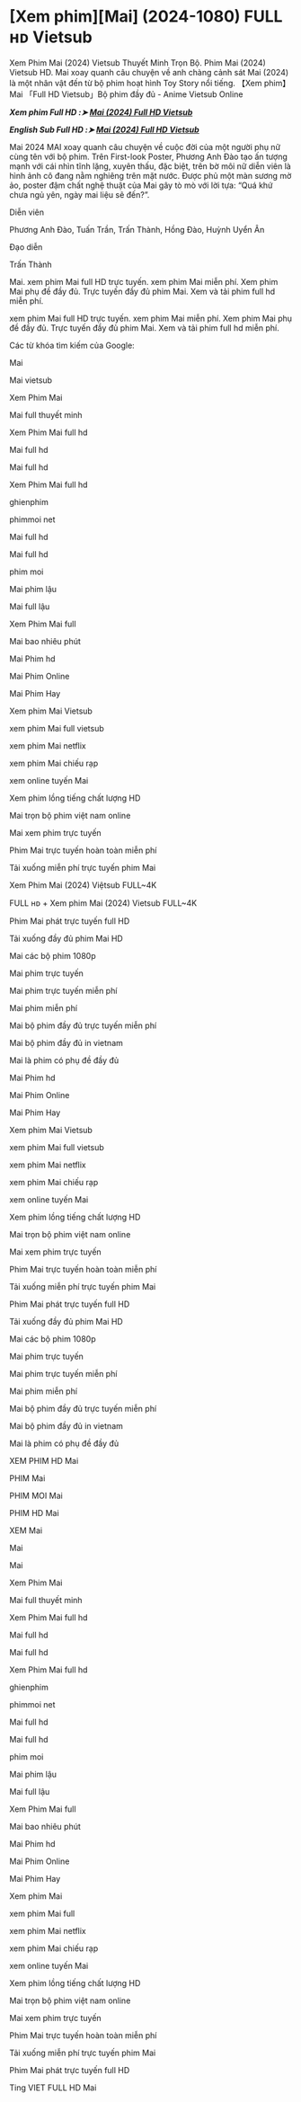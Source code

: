 <h1>[Xem phim][Mai] (2024-1080) FULL ʜᴅ Vietsub</h1>

Xem Phim Mai (2024) Vietsub Thuyết Minh Trọn Bộ. Phim Mai (2024) Vietsub HD. Mai xoay quanh câu chuyện về anh chàng cảnh sát Mai (2024) là một nhân vật đến từ bộ phim hoạt hình Toy Story nổi tiếng. 【Xem phim】Mai 「Full HD Vietsub」Bộ phim đầy đủ - Anime Vietsub Online

<p><b><I>Xem phim Full HD :➤ <a href="https://t.co/SdEM92jCLq" rel="noopener">Mai (2024) Full HD Vietsub</a></I></b></p>

<p><b><I>English Sub Full HD :➤ <a href="https://t.co/SdEM92jCLq" rel="noopener">Mai (2024) Full HD Vietsub</a></I></b></p>

Mai 2024
MAI xoay quanh câu chuyện về cuộc đời của một người phụ nữ cùng tên với bộ phim. Trên First-look Poster, Phương Anh Đào tạo ấn tượng mạnh với cái nhìn tĩnh lặng, xuyên thấu, đặc biệt, trên bờ môi nữ diễn viên là hình ảnh cô đang nằm nghiêng trên mặt nước. Được phủ một màn sương mờ ảo, poster đậm chất nghệ thuật của Mai gây tò mò với lời tựa: “Quá khứ chưa ngủ yên, ngày mai liệu sẽ đến?”.

Diễn viên

Phương Anh Đào, Tuấn Trần, Trấn Thành, Hồng Đào, Huỳnh Uyển Ân

Đạo diễn

Trấn Thành

Mai. xem phim Mai full HD trực tuyến. xem phim Mai miễn phí. Xem phim Mai phụ đề đầy đủ. Trực tuyến đầy đủ phim Mai. Xem và tải phim full hd miễn phí.

xem phim Mai full HD trực tuyến. xem phim Mai miễn phí. Xem phim Mai phụ đề đầy đủ. Trực tuyến đầy đủ phim Mai. Xem và tải phim full hd miễn phí.

Các từ khóa tìm kiếm của Google:

Mai

Mai vietsub

Xem Phim Mai

Mai full thuyết minh

Xem Phim Mai full hd

Mai full hd

Mai full hd

Xem Phim Mai full hd

ghienphim

phimmoi net

Mai full hd

Mai full hd

phim moi

Mai phim lậu

Mai full lậu

Xem Phim Mai full

Mai bao nhiêu phút

Mai Phim hd

Mai Phim Online

Mai Phim Hay

Xem phim Mai Vietsub

xem phim Mai full vietsub

xem phim Mai netflix

xem phim Mai chiếu rạp

xem online tuyến Mai

Xem phim lồng tiếng chất lượng HD

Mai trọn bộ phim việt nam online

Mai xem phim trực tuyến

Phim Mai trực tuyến hoàn toàn miễn phí

Tải xuống miễn phí trực tuyến phim Mai

Xem Phim Mai (2024) Việtsub FULL~4K

FULL ʜᴅ + Xem phim Mai (2024) Vietsub FULL~4K

Phim Mai phát trực tuyến full HD

Tải xuống đầy đủ phim Mai HD

Mai các bộ phim 1080p

Mai phim trực tuyến

Mai phim trực tuyến miễn phí

Mai phim miễn phí

Mai bộ phim đầy đủ trực tuyến miễn phí

Mai bộ phim đầy đủ in vietnam

Mai là phim có phụ đề đầy đủ

Mai Phim hd

Mai Phim Online

Mai Phim Hay

Xem phim Mai Vietsub

xem phim Mai full vietsub

xem phim Mai netflix

xem phim Mai chiếu rạp

xem online tuyến Mai

Xem phim lồng tiếng chất lượng HD

Mai trọn bộ phim việt nam online

Mai xem phim trực tuyến

Phim Mai trực tuyến hoàn toàn miễn phí

Tải xuống miễn phí trực tuyến phim Mai

Phim Mai phát trực tuyến full HD

Tải xuống đầy đủ phim Mai HD

Mai các bộ phim 1080p

Mai phim trực tuyến

Mai phim trực tuyến miễn phí

Mai phim miễn phí

Mai bộ phim đầy đủ trực tuyến miễn phí

Mai bộ phim đầy đủ in vietnam

Mai là phim có phụ đề đầy đủ

XEM PHIM HD Mai

PHIM Mai

PHIM MOI Mai

PHIM HD Mai

XEM Mai

Mai

Mai

Xem Phim Mai

Mai full thuyết minh

Xem Phim Mai full hd

Mai full hd

Mai full hd

Xem Phim Mai full hd

ghienphim

phimmoi net

Mai full hd

Mai full hd

phim moi

Mai phim lậu

Mai full lậu

Xem Phim Mai full

Mai bao nhiêu phút

Mai Phim hd

Mai Phim Online

Mai Phim Hay

Xem phim Mai

xem phim Mai full

xem phim Mai netflix

xem phim Mai chiếu rạp

xem online tuyến Mai

Xem phim lồng tiếng chất lượng HD

Mai trọn bộ phim việt nam online

Mai xem phim trực tuyến

Phim Mai trực tuyến hoàn toàn miễn phí

Tải xuống miễn phí trực tuyến phim Mai

Phim Mai phát trực tuyến full HD

Ting VIET FULL HD Mai
